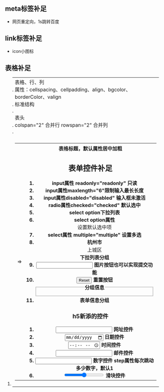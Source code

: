 ﻿## meta标签补足
- <meta http-equiv="refresh" content="1;http://www.baidu.com">网页重定向，1s跳转百度
## link标签补足
- <link rel="icon" href="favicon.ico"> icon小图标
## 表格补足
1. <table><tr><td> 表格、行、列 
2. 属性：cellspacing、cellpadding、align、bgcolor、borderColor、valign
3. 标准结构<table><thead><tbody><tfoot>
4. <caption></caption>表头
5. colspan="2" 合并行  rowspan="2" 合并列
6. <td> => <th>表格标题，默认属性居中加粗
## 表单控件补足
1. input属性 readonly="readonly" 只读
2. input属性maxlength="6"限制输入最长长度
3. input属性disabled="disabled" 输入框未激活
4. radio属性checked="checked" 默认选中
5. select option下拉列表
6. select option属性<option selected="selected">设置默认选中项
7. select属性 multiple="multiple" 设置多选
8. <optgroup label="杭州市"><option>上城区</option></optgroup>下拉列表分组
9. <input text="image" src="1.jpg"> 图片按钮也可以实现提交功能
10. <input type="reset"> 重置按钮
11. <fieldset><legend>分组信息</legend></fieldset> 表单信息分组
### h5新添的控件
1. <input type="url"> 网址控件
2. <input type="date"> 日期控件
3. <input type="time"> 时间控件
4. <input type="email"> 邮件控件
5. <input type="number" step="5"> 数字控件 step属性每次跳动多少数字，默认1
6. <input type="range"> 滑块控件